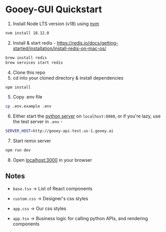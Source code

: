 # Gooey-GUI Quickstart

1. Install Node LTS version (v18) using [nvm](https://github.com/nvm-sh/nvm)
```bash
nvm install 18.12.0
```
2. Install & start redis - https://redis.io/docs/getting-started/installation/install-redis-on-mac-os/
```bash
brew install redis
brew services start redis
```
4. Clone this repo
4. cd into your cloned directory & install dependencies
```bash
npm install
```
5. Copy .env file
```bash
cp .env.example .env
```
6. Either start the [python server](https://github.com/dara-network/ddgai/) on `localhost:8080`, or if you're lazy, use the test server in `.env` -
```bash
SERVER_HOST=http://gooey-api-test.us-1.gooey.ai
```
7. Start remix server
```bash
npm run dev
```
8. Open [localhost:3000](http://localhost:3000) in your browser

## Notes

- `base.tsx` -> List of React components

- `custom.css` -> Designer's css styles

- `app.css` -> Our css styles

- `app.tsx` -> Business logic for calling python APIs, and rendering components  

